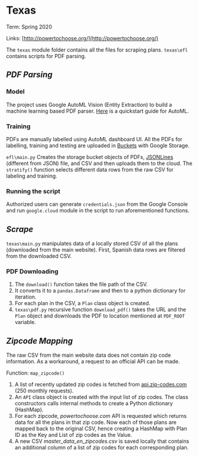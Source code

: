 # Texas 
Term: Spring 2020 

Links: [http://powertochoose.org/](http://powertochoose.org/)

The `texas` module folder contains all the files for scraping plans. `texas\efl` contains scripts for PDF parsing.

## _PDF Parsing_
### Model
The project uses Google AutoML Vision (Entity Extraction) to build a machine learning based PDF parser. [Here](https://cloud.google.com/natural-language/automl/docs/quickstart) is a quickstart guide for AutoML. 

### Training 
PDFs are manually labelled using AutoML dashboard UI. All the PDFs for labelling, training and testing are uploaded in [Buckets](https://cloud.google.com/storage/docs/listing-buckets#storage-list-buckets-python) with Google Storage.  

`efl\main.py` Creates the storage bucket objects of PDFs, [JSONLines](http://jsonlines.org/) (different from JSON) file, and CSV and then uploads them to the cloud. The `stratify()` function selects different data rows from the raw CSV for labeling and training.  

### Running the script 
Authorized users can generate `credentials.json` from the Google Console and run `google.cloud` module in the script to run aforementioned functions. 

## _Scrape_
`texas\main.py` manipulates data of a locally stored CSV of all the plans (downloaded from the main website).  First, Spanish data rows are filtered from the downloaded CSV. 
### PDF Downloading 
1. The `download()` function takes the file path of the CSV.
2. It converts it to a `pandas.Dataframe` and then to a python dictionary for iteration.
3. For each plan in the CSV, a `Plan` class object is created.
4. `texas\pdf.py` recursive function `download_pdf()` takes the URL and the `Plan` object and downloads the PDF to location mentioned at `PDF_ROOT` variable. 

## _Zipcode Mapping_
The raw CSV from the main website data does not contain zip code information. As a workaround, a request to an official API can be made. 

Function: `map_zipcode()` 

1. A list of recently updated zip codes is fetched from [api.zip-codes.com]([http://api.zip-codes.com/](http://api.zip-codes.com/)) (250 monthly requests).
2. An `API` class object is created with the input list of zip codes. The class constructors calls internal methods to create a Python dictionary (HashMap).
3. For each zipcode, _powertochoose.com_ API is requested which returns data for all the plans in that zip code. Now each of those plans are mapped back to the original CSV, hence creating a HashMap with Plan ID as the Key and List of zip codes as the Value.  
4. A new CSV _master_data_en_zipcodes.csv_ is saved locally that contains an additional column of a list of zip codes for each corresponding plan. 
